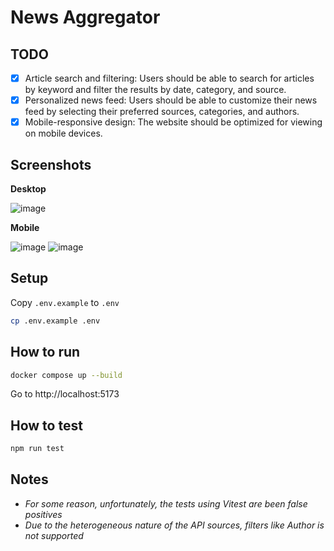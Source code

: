 # News Aggregator

## TODO

- [x] Article search and filtering: Users should be able to search for articles by keyword and filter the results by date, category, and source.
- [x] Personalized news feed: Users should be able to customize their news feed by selecting their preferred sources, categories, and authors.
- [x] Mobile-responsive design: The website should be optimized for viewing on mobile devices.

## Screenshots

**Desktop**

![image](https://github.com/user-attachments/assets/f3bcc635-8567-4c2d-9270-f4d2426b01a0)

**Mobile**

![image](https://github.com/user-attachments/assets/25490013-0187-4b61-b01e-760e5a4f7dc4)
![image](https://github.com/user-attachments/assets/357249c7-df22-4777-b871-0449748f2b00)


## Setup

Copy `.env.example` to `.env`
```sh
cp .env.example .env
````

## How to run
```sh
docker compose up --build
```
Go to http://localhost:5173

## How to test
```sh
npm run test
```

## Notes
- _For some reason, unfortunately, the tests using Vitest are been false positives_
- _Due to the heterogeneous nature of the API sources, filters like Author is not supported_

